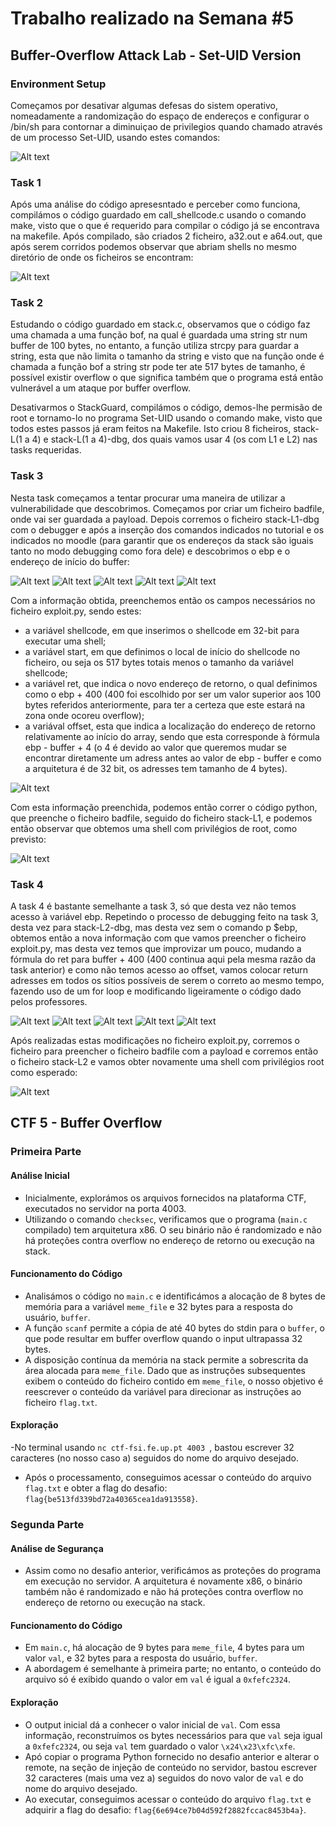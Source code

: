 # Trabalho realizado na Semana #5

## Buffer-Overflow Attack Lab - Set-UID Version

### Environment Setup

Começamos por desativar algumas defesas do sistem operativo, nomeadamente a randomização do espaço de endereços e configurar o /bin/sh para contornar a diminuiçao de privilegios quando chamado através de um processo Set-UID, usando estes comandos:

![Alt text](/images/image-1.png)

### Task 1

Após uma análise do código apresesntado e perceber como funciona, compilámos o código guardado em call_shellcode.c usando o comando make, visto que o que é requerido para compilar o código já se encontrava na makefile. Após compilado, são criados 2 ficheiro, a32.out e a64.out,  que após serem corridos podemos observar que abriam shells no mesmo diretório de onde os ficheiros se encontram:

![Alt text](/images/image-2.png)

### Task 2

Estudando o código guardado em stack.c, observamos que o código faz uma chamada a uma função bof, na qual é guardada uma string str num buffer de 100 bytes, no entanto, a função utiliza strcpy para guardar a string, esta que não limita o tamanho da string e visto que na função onde é chamada a função bof a string str pode ter ate 517 bytes de tamanho, é possível existir overflow o que significa também que o programa está então vulnerável a um ataque por buffer overflow.

Desativarmos o StackGuard, compilámos o código, demos-lhe permisão de root e tornamo-lo no programa Set-UID usando o comando make, visto que todos estes passos já eram feitos na Makefile. Isto criou 8 ficheiros, stack-L(1 a 4) e stack-L(1 a 4)-dbg, dos quais vamos usar 4 (os com L1 e L2) nas tasks requeridas.

### Task 3

Nesta task começamos a tentar procurar uma maneira de utilizar a vulnerabilidade que descobrimos. Começamos por criar um ficheiro badfile, onde vai ser guardada a payload. Depois corremos o ficheiro stack-L1-dbg com o debugger e após a inserção dos comandos indicados no tutorial e os indicados no moodle (para garantir que os endereços da stack são iguais tanto no modo debugging como fora dele) e descobrimos o ebp e o endereço de início do buffer:

![Alt text](/images/image-3.png)
![Alt text](/images/image-4.png)
![Alt text](/images/image-5.png)
![Alt text](/images/image-6.png)
![Alt text](/images/image-7.png)

Com a informação obtida, preenchemos então os campos necessários no ficheiro exploit.py, sendo estes: 

- a variável shellcode, em que inserimos o shellcode em 32-bit para executar uma shell;
- a variável start, em que definimos o local de início do shellcode no ficheiro, ou seja os 517 bytes totais menos o tamanho da variável shellcode;
- a variável ret, que indica o novo endereço de retorno, o qual definimos como o ebp + 400 (400 foi escolhido por ser um valor superior aos 100 bytes referidos anteriormente, para ter a certeza que este estará na zona onde ocoreu overflow);
- a variával offset, esta que indica a localização do endereço de retorno relativamente ao início do array, sendo que esta corresponde à fórmula ebp - buffer + 4 (o 4 é devido ao valor que queremos mudar se encontrar diretamente um adress antes ao valor de ebp - buffer e como a arquitetura é de 32 bit, os adresses tem tamanho de 4 bytes).

![Alt text](/images/image-8.png)

Com esta informação preenchida, podemos então correr o código python, que preenche o ficheiro badfile, seguido do ficheiro stack-L1, e podemos então observar que obtemos uma shell com privilégios de root, como previsto:

![Alt text](/images/image-16.png)

### Task 4

A task 4 é bastante semelhante a task 3, só que desta vez não temos acesso à variável ebp.
Repetindo o processo de debugging feito na task 3, desta vez para stack-L2-dbg, mas desta vez sem o comando p $ebp, obtemos então a nova informação com que vamos preencher o ficheiro exploit.py, mas desta vez temos que improvizar um pouco, mudando a fórmula do ret para buffer + 400 (400 continua aqui pela mesma razão da task anterior) e como não temos acesso ao offset, vamos colocar return adresses em todos os sítios possíveis de serem o correto ao mesmo tempo, fazendo uso de um for loop e modificando ligeiramente o código dado pelos professores.

![Alt text](/images/image-9.png)
![Alt text](/images/image-10.png)
![Alt text](/images/image-11.png)
![Alt text](/images/image-12.png)
![Alt text](/images/image-15.png)


Após realizadas estas modificações no ficheiro exploit.py, corremos o ficheiro para preencher o ficheiro badfile com a payload e corremos então o ficheiro stack-L2 e vamos obter novamente uma shell com privilégios root como esperado:

![Alt text](/images/image-14.png)

## CTF 5 - Buffer Overflow

### Primeira Parte

#### Análise Inicial

- Inicialmente, explorámos os arquivos fornecidos na plataforma CTF, executados no servidor na porta 4003.
- Utilizando o comando `checksec`, verificamos que o programa (`main.c` compilado) tem arquitetura x86. O seu binário não é randomizado e não há proteções contra overflow no endereço de retorno ou execução na stack.

#### Funcionamento do Código

- Analisámos o código no `main.c` e identificámos a alocação de 8 bytes de memória para a variável `meme_file` e 32 bytes para a resposta do usuário, `buffer`.
- A função `scanf` permite a cópia de até 40 bytes do stdin para o `buffer`, o que pode resultar em buffer overflow quando o input ultrapassa 32 bytes.
- A disposição contínua da memória na stack permite a sobrescrita da área alocada para `meme_file`. Dado que as instruções subsequentes exibem o conteúdo do ficheiro contido em `meme_file`, o nosso objetivo é reescrever o conteúdo da variável para direcionar as instruções ao ficheiro `flag.txt`.

#### Exploração

-No terminal usando ```nc ctf-fsi.fe.up.pt 4003 ```, bastou escrever 32 caracteres (no nosso caso a) seguidos do nome do arquivo desejado.
- Após o processamento, conseguimos acessar o conteúdo do arquivo `flag.txt` e obter a flag do desafio: `flag{be513fd339bd72a40365cea1da913558}`.

### Segunda Parte

#### Análise de Segurança

- Assim como no desafio anterior, verificámos as proteções do programa em execução no servidor. A arquitetura é novamente x86, o binário também não é randomizado e não há proteções contra overflow no endereço de retorno ou execução na stack.

#### Funcionamento do Código

- Em `main.c`, há alocação de 9 bytes para `meme_file`, 4 bytes para um valor `val`, e 32 bytes para a resposta do usuário, `buffer`.
- A abordagem é semelhante à primeira parte; no entanto, o conteúdo do arquivo só é exibido quando o valor em `val` é igual a `0xfefc2324`.

#### Exploração

- O output inicial dá a conhecer o valor inicial de `val`. Com essa informação, reconstruímos os bytes necessários para que `val` seja igual a `0xfefc2324`, ou seja `val` tem guardado o valor `\x24\x23\xfc\xfe`.
- Apó copiar o programa Python fornecido no desafio anterior e alterar o remote, na seção de injeção de conteúdo no servidor, bastou escrever 32 caracteres (mais uma vez a) seguidos do novo valor de `val` e do nome do arquivo desejado.
- Ao executar, conseguimos acessar o conteúdo do arquivo `flag.txt` e adquirir a flag do desafio: `flag{6e694ce7b04d592f2882fccac8453b4a}`.
